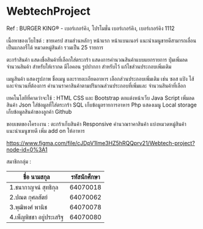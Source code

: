 # WebtechProject



Ref : BURGER KING® - เบอร์เกอร์คิง, โปรโมชั่น เบอร์เกอร์คิง, เบอร์เกอร์คิง 1112

เนื้อหาของเว็บไซต์ :  ขายเครป 
สามส่วนหลักๆ 
หน้าแรก
หน้าแบนเนอร์ แนะนำเมนูขายดีสามารถเลื่อนเป็นแกลอรี่ได้ 
หมวดหมู่สินค้า 	 รวมเป็น 25 รายการ

ตะกร้าสินค้า
แสดงชื่อสินค้าที่เลือกใส่ตระกร้า
แสดงการคำนวณสินค้าแบบแยกรายการ
ปุ่มเพิ่มลดจำนวนสินค้า สำหรับให้เรากด
มีไอคอน รูปปากกา สำหรับไว้ แก้ไขส่วนประกอบเพิ่มเติม

เมนูสินค้า
แสดงรูปภาพ ชื่อเมนู และรายละเอียดอาหาร
เลือกส่วนประกอบเพิ่มเติม เช่น ซอส แป้ง ไส้ และจำนวนที่ต้องการ
คำนวนราคาสินค้าตามปริมาณส่วนประกอบที่เพิ่มและ จำนวนสินค้าที่เลือก


เทคโนโลยีที่คาดว่าจะใช้ :
HTML 
CSS และ Bootstrap  ตกแต่งหน้าเว็บ
Java Script เพิ่มลดสินค้า 
Json ใส่ข้อมูลที่ใส่ตระกร้า
SQL เก็บข้อมูลรายการอาหาร
Php แสดงเมนู
Local storage เก็บข้อมูลสินค้าของลูกค้า
Github


ขอบเขตของโครงงาน : 
	ตะกร้าเก็บสินค้า
Responsive 
คำนวณราคาสินค้า
แบ่งหมวดหมู่สินค้า
             แนะนำเมนูขายดี
เพิ่ม add on ให้อาหาร


https://www.figma.com/file/cJDpV1Ime3HZ5hRQQprv21/Webtech-project?node-id=0%3A1



สมาชิกกลุ่ม :

| ชื่อ นามสกุล  | รหัสนักศึกษา |
| ------------- | ------------- |
| 1.ชนากาญจน์ สุทธิกุล  | 64070018  |
| 2.ปณต กุศลสัตย์  | 64070062  |
| 3.พุฒิพงศ์ พานิช  | 64070078  | 
| 4.เพ็ญพิชชา อยู่ประเสริฐ  | 64070080  | 

